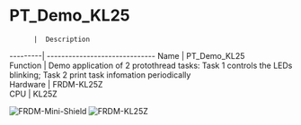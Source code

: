 # PT_Demo_KL25
          |  Description                              
 ---------| ------------------------------
 Name     | PT_Demo_KL25                                           
 Function | Demo application of 2 protothread tasks: Task 1 controls the LEDs blinking; Task 2 print task infomation periodically                           
 Hardware | FRDM-KL25Z                           
 CPU      | KL25Z                                     

 ![FRDM-Mini-Shield](https://github.com/ianhom/MOE/blob/master/Documents/Pic/mini-shield.png?raw=true)
 ![FRDM-KL25Z](https://github.com/ianhom/MOE/blob/master/Documents/Pic/FRDM-KL25Z.png?raw=true)
